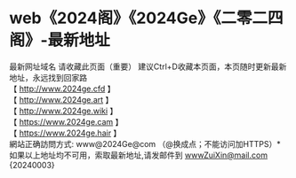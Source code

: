 # web《2024阁》《2024Ge》《二零二四阁》-最新地址
最新网址域名
请收藏此页面（重要） 建议Ctrl+D收藏本页面，本页随时更新最新地址，永远找到回家路
<br>
【 http://www.2024ge.cfd 】
<br>
【 http://www.2024ge.art 】
<br>
【 http://www.2024ge.wiki 】
<br>
【 https://www.2024ge.cam 】
<br>
【 https://www.2024ge.hair 】
<br>
網站正确訪問方式: www@2024Ge@com （@换成点；不能访问加HTTPS）*
<br>
如果以上地址均不可用，索取最新地址,请发邮件到 wwwZuiXin@mail.com  
{20240003}
